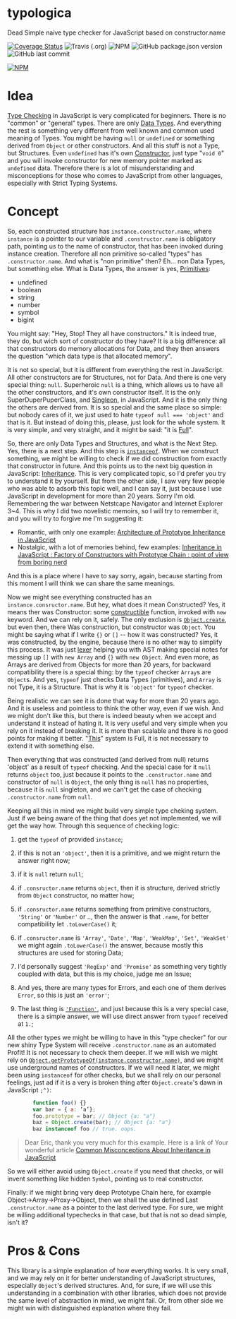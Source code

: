 # typologica

Dead Simple naive type checker for JavaScript based on constructor.name

[![Coverage Status](https://coveralls.io/repos/github/mythographica/typologica/badge.svg?branch=master)](https://coveralls.io/github/mythographica/typologica?branch=master)
![Travis (.org)](https://img.shields.io/travis/mythographica/typologica)
![NPM](https://img.shields.io/npm/l/typologica)
![GitHub package.json version](https://img.shields.io/github/package-json/v/mythographica/typologica)
![GitHub last commit](https://img.shields.io/github/last-commit/mythographica/typologica)

[![NPM](https://nodei.co/npm/typologica.png?mini=true)](https://www.npmjs.com/package/typologica)


# Idea

[Type Checking](https://en.wikipedia.org/wiki/Type_system#Type_checking) in JavaScript is very complicated for beginners. There is no "common" or "general" types. There are only [Data Types](https://en.wikipedia.org/wiki/Data_type). And everything the rest is something very different from well known and common used meaning of Types. You might be having `null` or `undefined` or something derived from `Object` or other constructors. And all this stuff is not a Type, but Structures. Even `undefined` has it's own [Constructor](https://developer.mozilla.org/en-US/docs/Web/JavaScript/Reference/Operators/new), just type "`void 0`" and you will invoke constructor for new memory pointer marked as `undefined` data. Therefore there is a lot of misunderstanding and misconceptions for those who comes to JavaScript from other languages, especially with Strict Typing Systems.

# Concept

So, each constructed structure has `instance.constructor.name`, where `instance` is a pointer to our variable and `.constructor.name` is obligatory path, pointing us to the name of constructor, that has been invoked during instance creation. Therefore all non primitive so-called "types" has `.constructor.name`. And what is "non primitive" then? Eh... non Data Types, but something else. What is Data Types, the answer is yes, [Primitives](https://developer.mozilla.org/en-US/docs/Web/JavaScript/Data_structures):

* undefined
* boolean
* string
* number
* symbol
* bigint

You might say: "Hey, Stop! They all have constructors." It is indeed true, they do, but wich sort of constructor do they have? It is a big difference: all that constructors do memory allocations for Data, and they then answers the question "which data type is that allocated memory".

It is not so special, but it is different from everything the rest in JavaScript. All other constructors are for Structures, not for Data. And there is one very special thing: `null`. Superheroic `null` is a thing, which allows us to have all the other constructors, and it's own constructor itself. It is the only SuperDuperPuperClass, and [Singleon](https://en.wikipedia.org/wiki/Singleton_pattern), in JavaScript. And it is the only thing the others are derived from. It is so special and the same place so simple: but nobody cares of it, we just used to hate `typeof null === 'object'` and that is it. But instead of doing this, please, just look for the whole system. It is very simple, and very straight, and it might be said: "it is [Full](https://en.wikipedia.org/wiki/Complete_metric_space)".

So, there are only Data Types and Structures, and what is the Next Step. Yes, there is a next step. And this step is [`instanceof`](https://developer.mozilla.org/en-US/docs/Web/JavaScript/Reference/Operators/instanceof). When we construct something, we might be willing to check if we did construction from exactly that constructor in future. And this points us to the next big question in JavaScript: [Inheritance](https://developer.mozilla.org/en-US/docs/Learn/JavaScript/Objects/Inheritance). This is very complicated topic, so I'd prefer you try to understand it by yourself. But from the other side, I saw very few people who was able to adsorb this topic well, and I can say it, just because I use JavaScript in development for more than 20 years. Sorry I'm old. Remembering the war between Netstcape Navigator and Internet Explorer 3~4. This is why I did two novelistic memoirs, so I will try to remember it, and you will try to forgive me I'm suggesting it:

* Romantic, with only one example: [Architecture of Prototype Inheritance in JavaScript](https://dev.to/wentout/architecture-of-prototype-inheritance-in-javascript-ce6/edit)
* Nostalgic, with a lot of memories behind, few examples: [Inheritance in JavaScript : Factory of Constructors with Prototype Chain : point of view from boring nerd](https://dev.to/wentout/inheritance-in-javascript-factory-of-constructors-with-prototype-chain-point-of-view-from-boring-nerd-2ddb)

And this is a place where I have to say sorry, again, because starting from this moment I will think we can share the same meanings.

Now we might see everything constructed has an `instance.consructor.name`. But hey, what does it mean Constructed? Yes, it means ther was Constructor: some [constructible](https://developer.mozilla.org/en-US/docs/Learn/JavaScript/Objects/Object_prototypes) function, invoked with `new` keyword. And we can rely on it, safely. The only exclusion is [`Object.create`](https://developer.mozilla.org/en-US/docs/Web/JavaScript/Reference/Global_Objects/Object/create), but even then, there Was construction, but constructor was `Object`. You might be saying what if I write `{}` or `[]` -- how it was constructed? Yes, it was constructed, by the engine, because there is no other way to simplify this process. It was just [lexer](https://en.wikipedia.org/wiki/Lexical_analysis) helping you with AST making special notes for messing up `[]` with `new Array` and `{}` with `new Object`. And even more, as Arrays are derived from Objects for more than 20 years, for backward compatibility there is a special thing: by the `typeof` checker `Array`s are `Object`s. And yes, `typeof` just checks Data Types (primitives), and `Array` is not Type, it is a Structure. That is why it is `'object'` for `typeof` checker.

Being realistic we can see it is done that way for more than 20 years ago. And it is useless and pointless to think the other way, even if we wish. And we might don't like this, but there is indeed beauty when we accept and understand it instead of hating it. It is very useful and very simple when you rely on it instead of breaking it. It is more than scalable and there is no good points for making it better. "[This](https://developer.mozilla.org/en-US/docs/Web/JavaScript/Reference/Operators/this)" system is Full, it is not necessary to extend it with something else. 

Then everything that was constructed (and derived from null) returns 'object' as a result of `typeof` checking. And the special case for it `null` returns `object` too, just because it points to the `.constructor.name` and constructor of `null` is `Object`, the only thing is `null` has no properties, because it is `null` singleton, and we can't get the case of checking `.constructor.name` from `null`.

Keeping all this in mind we might build very simple type cheking system. Just if we being aware of the thing that does yet not implemented, we will get the way how. Through this sequence of checking logic:

1. get the `typeof` of provided `instance`;
2. if this is not an `'object'`, then it is a primitive, and we might return the answer right now;
3. if it is `null` return `null`;
4. if `.consructor.name` returns `object`, then it is structure, derived strictly from `Object` constructor, no matter how;
5. if `.consructor.name` returns something from primitive constructors, `'String'` or `'Number'` or .., then the answer is that `.name`, for better compatibility let `.toLowerCase()` it;
6. if `.consructor.name` is `'Array'`, `'Date'`, `'Map'`, `'WeakMap'`, `'Set'`, `'WeakSet'` we might again `.toLowerCase()` the answer, because mostly this structures are used for storing Data;

7. I'd personally suggest `'RegExp'` and `'Promise'` as something very tightly coupled with data, but this is my choice, judge me an Issue;

8. And yes, there are many types for Errors, and each one of them derives `Error`, so this is just an `'error'`;

9. The last thing is [`'Function'`](https://developer.mozilla.org/en-US/docs/Web/JavaScript/Reference/Global_Objects/Function), and just because this is a very special case, there is a simple answer, we will use direct answer from `typeof` received at `1.`;


All the other types we might be willing to have in this "type checker" for our new shiny Type System will receive `.constructor.name` as an automated Profit! It is not necessary to check them deeper. If we will wish we might rely on [`Object.getPrototypeOf(instance.constructor.name)`](https://developer.mozilla.org/en-US/docs/Web/JavaScript/Reference/Global_Objects/Object/getPrototypeOf), and we might use underground names of constructors. If we will need it later, we might been using `instanceof` for other checks, but we shall rely on our personal feelings, just ad if it is a very is broken thing after `Object.create`'s dawn in JavaScript `;^)`:

```javascript
        function foo() {}
        var bar = { a: ‘a’};
        foo.prototype = bar; // Object {a: "a"}
        baz = Object.create(bar); // Object {a: "a"}
        baz instanceof foo // true. oops.
```
> Dear Eric, thank you very much for this example. Here is a link of Your wonderful article [Common Misconceptions About Inheritance in JavaScript](
https://medium.com/javascript-scene/common-misconceptions-about-inheritance-in-javascript-d5d9bab29b0a)

So we will either avoid using `Object.create` if you need that checks, or will invent something like hidden `Symbol`, pointing us to real constructor.

Finally: if we might bring very deep Prototype Chain here, for example Object->Array->Proxy->Object, then we shall the use defined Last `.constructor.name` as a pointer to the last derived type. For sure, we might be willing additional typechecks in that case, but that is not so dead simple, isn't it?
# Pros & Cons

This library is a simple explanation of how everything works. It is very small, and we may rely on it for better understanding of JavaScript structures, especially `Object`'s derived structures. And, for sure, if we will use this understanding in a combination with other libraries, which does not provide the same level of abstraction in mind, we might fail. Or, from other side we might win with distinguished explanation where they fail.
